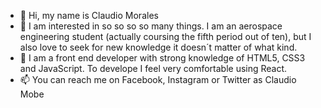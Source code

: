 - 👋 Hi, my name is Claudio Morales
- 👀 I am interested in so so so so many things. I am an aerospace engineering student (actually coursing the fifth period out of ten), but I also love to seek for new     knowledge it doesn´t matter of what kind.
- 🌱 I am a front end developer with strong knowledge of HTML5, CSS3 and JavaScript. To develope I feel very comfortable using React.
- 📫 You can reach me on Facebook, Instagram or Twitter as Claudio Mobe

<!---
ClaudioMobe/ClaudioMobe is a ✨ special ✨ repository because its `README.md` (this file) appears on your GitHub profile.
You can click the Preview link to take a look at your changes.
--->
